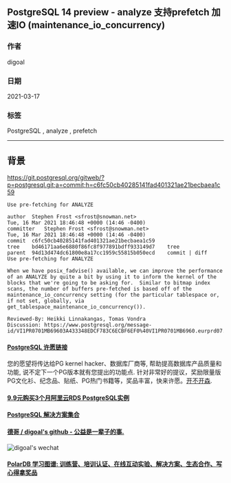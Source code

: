 ## PostgreSQL 14 preview - analyze 支持prefetch 加速IO (maintenance_io_concurrency)  
  
### 作者  
digoal  
  
### 日期  
2021-03-17  
  
### 标签  
PostgreSQL , analyze , prefetch  
  
----  
  
## 背景  
  
https://git.postgresql.org/gitweb/?p=postgresql.git;a=commit;h=c6fc50cb40285141fad401321ae21becbaea1c59  
  
```  
Use pre-fetching for ANALYZE  
  
author	Stephen Frost <sfrost@snowman.net>	  
Tue, 16 Mar 2021 18:46:48 +0000 (14:46 -0400)  
committer	Stephen Frost <sfrost@snowman.net>	  
Tue, 16 Mar 2021 18:46:48 +0000 (14:46 -0400)  
commit	c6fc50cb40285141fad401321ae21becbaea1c59  
tree	bd46171aa6e6880f86fc8f977891bdff933149d7	tree  
parent	94d13d474dc61800e8a17cc1959c55815b050ecd	commit | diff  
Use pre-fetching for ANALYZE  
  
When we have posix_fadvise() available, we can improve the performance  
of an ANALYZE by quite a bit by using it to inform the kernel of the  
blocks that we're going to be asking for.  Similar to bitmap index  
scans, the number of buffers pre-fetched is based off of the  
maintenance_io_concurrency setting (for the particular tablespace or,  
if not set, globally, via get_tablespace_maintenance_io_concurrency()).  
  
Reviewed-By: Heikki Linnakangas, Tomas Vondra  
Discussion: https://www.postgresql.org/message-id/VI1PR0701MB69603A433348EDCF783C6ECBF6EF0%40VI1PR0701MB6960.eurprd07.prod.outlook.com  
```  
    
  
#### [PostgreSQL 许愿链接](https://github.com/digoal/blog/issues/76 "269ac3d1c492e938c0191101c7238216")
您的愿望将传达给PG kernel hacker、数据库厂商等, 帮助提高数据库产品质量和功能, 说不定下一个PG版本就有您提出的功能点. 针对非常好的提议，奖励限量版PG文化衫、纪念品、贴纸、PG热门书籍等，奖品丰富，快来许愿。[开不开森](https://github.com/digoal/blog/issues/76 "269ac3d1c492e938c0191101c7238216").  
  
  
#### [9.9元购买3个月阿里云RDS PostgreSQL实例](https://www.aliyun.com/database/postgresqlactivity "57258f76c37864c6e6d23383d05714ea")
  
  
#### [PostgreSQL 解决方案集合](https://yq.aliyun.com/topic/118 "40cff096e9ed7122c512b35d8561d9c8")
  
  
#### [德哥 / digoal's github - 公益是一辈子的事.](https://github.com/digoal/blog/blob/master/README.md "22709685feb7cab07d30f30387f0a9ae")
  
  
![digoal's wechat](../pic/digoal_weixin.jpg "f7ad92eeba24523fd47a6e1a0e691b59")
  
  
#### [PolarDB 学习图谱: 训练营、培训认证、在线互动实验、解决方案、生态合作、写心得拿奖品](https://www.aliyun.com/database/openpolardb/activity "8642f60e04ed0c814bf9cb9677976bd4")
  
